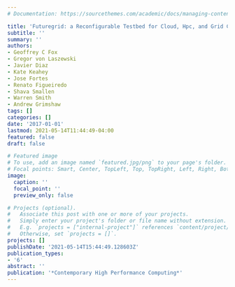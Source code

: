 ```yaml
---
# Documentation: https://sourcethemes.com/academic/docs/managing-content/

title: 'Futuregrid: a Reconfigurable Testbed for Cloud, Hpc, and Grid Computing'
subtitle: ''
summary: ''
authors:
- Geoffrey C Fox
- Gregor von Laszewski
- Javier Diaz
- Kate Keahey
- Jose Fortes
- Renato Figueiredo
- Shava Smallen
- Warren Smith
- Andrew Grimshaw
tags: []
categories: []
date: '2017-01-01'
lastmod: 2021-05-14T11:44:49-04:00
featured: false
draft: false

# Featured image
# To use, add an image named `featured.jpg/png` to your page's folder.
# Focal points: Smart, Center, TopLeft, Top, TopRight, Left, Right, BottomLeft, Bottom, BottomRight.
image:
  caption: ''
  focal_point: ''
  preview_only: false

# Projects (optional).
#   Associate this post with one or more of your projects.
#   Simply enter your project's folder or file name without extension.
#   E.g. `projects = ["internal-project"]` references `content/project/deep-learning/index.md`.
#   Otherwise, set `projects = []`.
projects: []
publishDate: '2021-05-14T15:44:49.128603Z'
publication_types:
- '6'
abstract: ''
publication: '*Contemporary High Performance Computing*'
---
```

